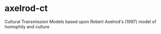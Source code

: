 axelrod-ct
==========

Cultural Transmission Models based upon Robert Axelrod's (1997) model of homophily and culture
